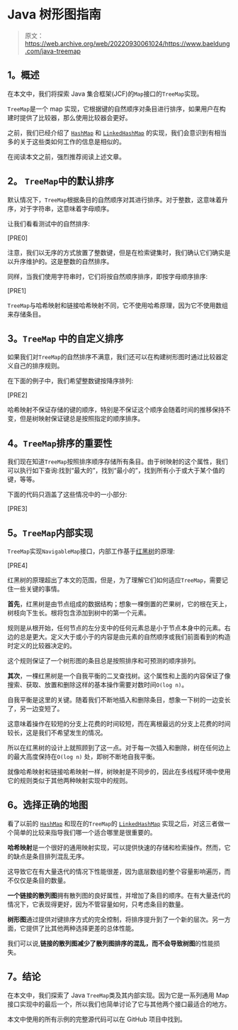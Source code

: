 # Java 树形图指南

> 原文：<https://web.archive.org/web/20220930061024/https://www.baeldung.com/java-treemap>

## **1。概述**

在本文中，我们将探索 Java 集合框架(JCF)的`Map`接口的`TreeMap`实现。

`TreeMap`是一个 map 实现，它根据键的自然顺序对条目进行排序，如果用户在构建时提供了比较器，那么使用比较器会更好。

之前，我们已经介绍了 [`HashMap`](/web/20221003101503/https://www.baeldung.com/java-hashmap) 和 [`LinkedHashMap`](/web/20221003101503/https://www.baeldung.com/java-linked-hashmap) 的实现，我们会意识到有相当多的关于这些类如何工作的信息是相似的。

在阅读本文之前，强烈推荐阅读上述文章。

## **2。 `TreeMap`中的默认排序**

默认情况下，`TreeMap`根据条目的自然顺序对其进行排序。对于整数，这意味着升序，对于字符串，这意味着字母顺序。

让我们看看测试中的自然排序:

[PRE0]

注意，我们以无序的方式放置了整数键，但是在检索键集时，我们确认它们确实是以升序维护的。这是整数的自然排序。

同样，当我们使用字符串时，它们将按自然顺序排序，即按字母顺序排序:

[PRE1]

`TreeMap`与哈希映射和链接哈希映射不同，它不使用哈希原理，因为它不使用数组来存储条目。

## **3。`TreeMap`** 中的自定义排序

如果我们对`TreeMap`的自然排序不满意，我们还可以在构建树形图时通过比较器定义自己的排序规则。

在下面的例子中，我们希望整数键按降序排列:

[PRE2]

哈希映射不保证存储的键的顺序，特别是不保证这个顺序会随着时间的推移保持不变，但是树映射保证键总是按照指定的顺序排序。

## **4。`TreeMap`排序的重要性**

我们现在知道`TreeMap`按照排序顺序存储所有条目。由于树映射的这个属性，我们可以执行如下查询:找到“最大的”，找到“最小的”，找到所有小于或大于某个值的键，等等。

下面的代码只涵盖了这些情况中的一小部分:

[PRE3]

## **5。`TreeMap`内部实现**

`TreeMap`实现`NavigableMap`接口，内部工作基于[红黑树](/web/20221003101503/https://www.baeldung.com/cs/red-black-trees)的原理:

[PRE4]

红黑树的原理超出了本文的范围，但是，为了理解它们如何适应`TreeMap`，需要记住一些关键的事情。

**首先**，红黑树是由节点组成的数据结构；想象一棵倒置的芒果树，它的根在天上，树枝向下生长。根将包含添加到树中的第一个元素。

规则是从根开始，任何节点的左分支中的任何元素总是小于节点本身中的元素。右边的总是更大。定义大于或小于的内容是由元素的自然顺序或我们前面看到的构造时定义的比较器决定的。

这个规则保证了一个树形图的条目总是按照排序和可预测的顺序排列。

**其次**，一棵红黑树是一个自我平衡的二叉查找树。这个属性和上面的内容保证了像搜索、获取、放置和删除这样的基本操作需要对数时间`O(log n)`。

自我平衡是这里的关键。随着我们不断地插入和删除条目，想象一下树的一边变长了，另一边变短了。

这意味着操作在较短的分支上花费的时间较短，而在离根最远的分支上花费的时间较长，这是我们不希望发生的情况。

所以在红黑树的设计上就照顾到了这一点。对于每一次插入和删除，树在任何边上的最大高度保持在`O(log n)` 处，即树不断地自我平衡。

就像哈希映射和链接哈希映射一样，树映射是不同步的，因此在多线程环境中使用它的规则类似于其他两种映射实现中的规则。

## **6。选择正确的地图**

看了以前的 [`HashMap`](/web/20221003101503/https://www.baeldung.com/java-hashmap) 和现在的`TreeMap`的 [`LinkedHashMap`](/web/20221003101503/https://www.baeldung.com/java-linked-hashmap) 实现之后，对这三者做一个简单的比较来指导我们哪一个适合哪里是很重要的。

**哈希映射**是一个很好的通用映射实现，可以提供快速的存储和检索操作。然而，它的缺点是条目排列混乱无序。

这导致它在有大量迭代的情况下性能很差，因为底层数组的整个容量影响遍历，而不仅仅是条目的数量。

**一个链接的散列图**拥有散列图的良好属性，并增加了条目的顺序。在有大量迭代的情况下，它表现得更好，因为不管容量如何，只考虑条目的数量。

**树形图**通过提供对键排序方式的完全控制，将排序提升到了一个新的层次。另一方面，它提供了比其他两种选择更差的总体性能。

我们可以说,**链接的散列图减少了散列图排序的混乱，而不会导致树图**的性能损失。

## **7。结论**

在本文中，我们探索了 Java `TreeMap`类及其内部实现。因为它是一系列通用 Map 接口实现中的最后一个，所以我们也简单讨论了它与其他两个接口最适合的地方。

本文中使用的所有示例的完整源代码可以在 GitHub 项目中找到。